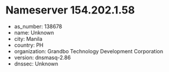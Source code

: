 # Nameserver 154.202.1.58

* as_number: 138678
* name: Unknown
* city: Manila
* country: PH
* organization: Grandbo Technology Development Corporation
* version: dnsmasq-2.86
* dnssec: Unknown
